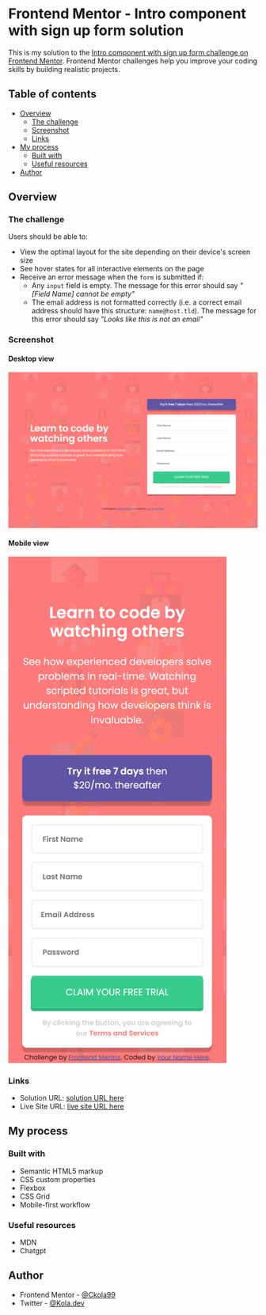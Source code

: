 # Frontend Mentor - Intro component with sign up form solution

This is my solution to the [Intro component with sign up form challenge on Frontend Mentor](https://www.frontendmentor.io/challenges/intro-component-with-signup-form-5cf91bd49edda32581d28fd1). Frontend Mentor challenges help you improve your coding skills by building realistic projects.

## Table of contents

- [Overview](#overview)
  - [The challenge](#the-challenge)
  - [Screenshot](#screenshot)
  - [Links](#links)
- [My process](#my-process)
  - [Built with](#built-with)
  - [Useful resources](#useful-resources)
- [Author](#author)


## Overview

### The challenge

Users should be able to:

- View the optimal layout for the site depending on their device's screen size
- See hover states for all interactive elements on the page
- Receive an error message when the `form` is submitted if:
  - Any `input` field is empty. The message for this error should say *"[Field Name] cannot be empty"*
  - The email address is not formatted correctly (i.e. a correct email address should have this structure: `name@host.tld`). The message for this error should say *"Looks like this is not an email"*

### Screenshot


#### Desktop view
![](./images/screencapture-127-0-0-1-5500-index-html-2024-06-03-21_56_38.png)

#### Mobile view
![](./images/screencapture-127-0-0-1-5500-index-html-2024-06-03-21_57_04.png)

### Links

- Solution URL: [solution URL here](https://www.frontendmentor.io/solutions/intro-component-with-validation-aO_IeNF4L_)
- Live Site URL: [live site URL here](https://ckola99.github.io/intro-component/)

## My process

### Built with

- Semantic HTML5 markup
- CSS custom properties
- Flexbox
- CSS Grid
- Mobile-first workflow

### Useful resources

- MDN
- Chatgpt

## Author

- Frontend Mentor - [@Ckola99](https://www.frontendmentor.io/profile/Ckola99)
- Twitter - [@Kola.dev](https://www.twitter.com/koladev01)
